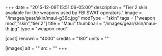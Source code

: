 +++
date = "2015-12-09T15:51:06-05:00"
description = "Tier 2 skin available for the weapons used by FBI SWAT operators."
image = "/images/gear/skin/maui-g36c.jpg"
modType = "skin"
tags = ["weapon mod","skin","tier 2"]
title = "Maui"
thumbnail = "/images/gear/skin/maui-th.jpg"
type = "weapon-mod"

[cost]
  renown = "4000"
  credits = "180"
  units = ""

[images]
  alt = ""
  src = ""
+++
